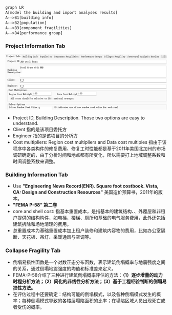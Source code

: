```mermaid
graph LR
A[model the building and import analyses results]
A-->B1[building info]
A-->B2[population]
A-->B3[component fragilities]
A-->B4[performance group]
```
### Project Information Tab
![01](./figures/PACT_Project_Info.png)
* Project ID, Building Description. Those two options are easy to understand.
* Client 指的是该项目委托方
* Engineer 指的是该项目的分析方
* Cost multipliers: Region cost multipliers and Data cost multipies 指由于该程序中各类构件的修复费用、修复工时性能都是基于2011年美国北加州的市场调研确定的，由于分析时间和地点都有所变化，所以需要打上地域调整系数和时间调整系数来调整。
### Building Information Tab
* Use **"Engineering News Record(ENR). Square foot costbook. Vista, CA: Design and Construction Resources"** 美国造价预算书，2011年的版本。
* **"FEMA P-58" 第二卷**
* core and shell cost: 指基本重置成本，是指基本的建筑结构、、外覆层和非租户提供的结构构件，如电梯、楼梯、厕所和基础的电气服务费用，此外还包括建筑拆除和场地清理的费用。
* 总重置成本为基础重置成本加上租户装修和建筑内容物的费用，比如办公室隔断、天花板、吊灯、采暖通风与空调等。
### Collapse Fragility Tab
* 倒塌易损性函数是一个对数正态分布函数，表示建筑倒塌概率与地震强度之间的关系，通过倒塌地震强度的均值和标准差来定义。
* FEMA-P-58介绍了三种进行建筑倒塌概率评估的方法：**（1）逐步增量的动力时程分析方法；（2）简化的非线性分析方法；（3）基于工程经验判断的倒塌易损性方法。**
* 在评估过程中还要确定：结构可能的倒塌模式，以及各种倒塌模式发生的概率；每种倒塌模式导致的各楼层塌陷面积的比率；在塌陷区域人员出现死亡或者受伤的概率。